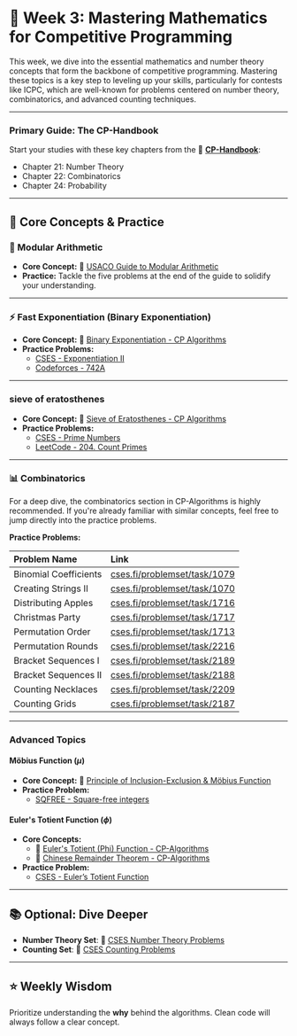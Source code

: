 # 🚀 Week 3: Mastering Mathematics for Competitive Programming

This week, we dive into the essential mathematics and number theory concepts that form the backbone of competitive programming. Mastering these topics is a key step to leveling up your skills, particularly for contests like ICPC, which are well-known for problems centered on number theory, combinatorics, and advanced counting techniques.

---

### **Primary Guide: The CP-Handbook**
Start your studies with these key chapters from the 📘 **[CP-Handbook](https://codeforces.com/edu/course/2/lesson/1)**:
-   Chapter 21: Number Theory
-   Chapter 22: Combinatorics
-   Chapter 24: Probability

---

## 🧠 Core Concepts & Practice

### 🔢 Modular Arithmetic
-   **Core Concept:** 📖 [USACO Guide to Modular Arithmetic](https://usaco.guide/gold/modular?lang=cpp)
-   **Practice:** Tackle the five problems at the end of the guide to solidify your understanding.

---

### ⚡ Fast Exponentiation (Binary Exponentiation)
-   **Core Concept:** 📖 [Binary Exponentiation - CP Algorithms](https://cp-algorithms.com/algebra/binary-exp.html)
-   **Practice Problems:**
    -   [CSES - Exponentiation II](https://cses.fi/problemset/task/1712/)
    -   [Codeforces - 742A](https://codeforces.com/problemset/problem/742/A)

---

###  sieve of eratosthenes
-   **Core Concept:** 📖 [Sieve of Eratosthenes - CP Algorithms](https://cp-algorithms.com/algebra/sieve-of-eratosthenes.html)
-   **Practice Problems:**
    -   [CSES - Prime Numbers](https://cses.fi/problemset/task/1163/)
    -   [LeetCode - 204. Count Primes](https://leetcode.com/problems/count-primes/)

---

### 📊 Combinatorics
For a deep dive, the combinatorics section in CP-Algorithms is highly recommended. If you're already familiar with similar concepts, feel free to jump directly into the practice problems.

**Practice Problems:**

| Problem Name | Link |
| :--- | :--- |
| Binomial Coefficients | [cses.fi/problemset/task/1079](https://cses.fi/problemset/task/1079) |
| Creating Strings II | [cses.fi/problemset/task/1070](https://cses.fi/problemset/task/1070) |
| Distributing Apples | [cses.fi/problemset/task/1716](https://cses.fi/problemset/task/1716) |
| Christmas Party | [cses.fi/problemset/task/1717](https://cses.fi/problemset/task/1717) |
| Permutation Order | [cses.fi/problemset/task/1713](https://cses.fi/problemset/task/1713) |
| Permutation Rounds | [cses.fi/problemset/task/2216](https://cses.fi/problemset/task/2216) |
| Bracket Sequences I | [cses.fi/problemset/task/2189](https://cses.fi/problemset/task/2189) |
| Bracket Sequences II | [cses.fi/problemset/task/2188](https://cses.fi/problemset/task/2188) |
| Counting Necklaces | [cses.fi/problemset/task/2209](https://cses.fi/problemset/task/2209) |
| Counting Grids | [cses.fi/problemset/task/2187](https://cses.fi/problemset/task/2187) |

---

### Advanced Topics

#### Möbius Function ($\mu$)
-   **Core Concept:** 📖 [Principle of Inclusion-Exclusion & Möbius Function](https://usaco.guide/plat/PIE?lang=cpp#mobius-function)
-   **Practice Problem:**
    -   [SQFREE - Square-free integers](https://www.spoj.com/problems/SQFREE/)

#### Euler's Totient Function ($\phi$)
-   **Core Concepts:**
    -   📖 [Euler's Totient (Phi) Function - CP-Algorithms](https://cp-algorithms.com/algebra/phi-function.html)
    -   📖 [Chinese Remainder Theorem - CP-Algorithms](https://cp-algorithms.com/algebra/chinese-remainder-theorem.html)
-   **Practice Problem:**
    -   [CSES - Euler’s Totient Function](https://cses.fi/problemset/task/2186/)

---

## 📚 Optional: Dive Deeper

-   **Number Theory Set**: 🔗 [CSES Number Theory Problems](https://cses.fi/problemset/list/)
-   **Counting Set**: 🔗 [CSES Counting Problems](https://cses.fi/problemset/list/) 

---

## ⭐ Weekly Wisdom

Prioritize understanding the **why** behind the algorithms. Clean code will always follow a clear concept.
